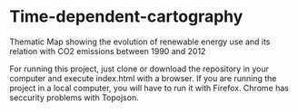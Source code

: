# Time-dependent-cartography
Thematic Map showing the evolution of renewable energy use and its relation with CO2 emissions between 1990 and 2012

For running this project, just clone or download the repository in your computer and execute index.html with a browser.
If you are running the project in a local computer, you will have to run it with Firefox. Chrome has seccurity problems with Topojson.
